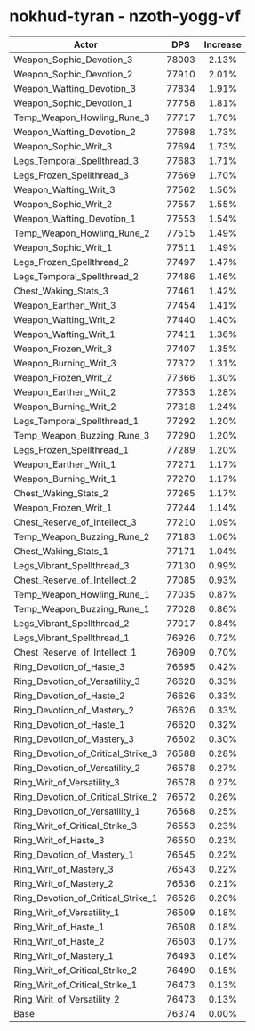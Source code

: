 # nokhud-tyran - nzoth-yogg-vf
| Actor | DPS | Increase |
|---|:---:|:---:|
|Weapon_Sophic_Devotion_3|78003|2.13%|
|Weapon_Sophic_Devotion_2|77910|2.01%|
|Weapon_Wafting_Devotion_3|77834|1.91%|
|Weapon_Sophic_Devotion_1|77758|1.81%|
|Temp_Weapon_Howling_Rune_3|77717|1.76%|
|Weapon_Wafting_Devotion_2|77698|1.73%|
|Weapon_Sophic_Writ_3|77694|1.73%|
|Legs_Temporal_Spellthread_3|77683|1.71%|
|Legs_Frozen_Spellthread_3|77669|1.70%|
|Weapon_Wafting_Writ_3|77562|1.56%|
|Weapon_Sophic_Writ_2|77557|1.55%|
|Weapon_Wafting_Devotion_1|77553|1.54%|
|Temp_Weapon_Howling_Rune_2|77515|1.49%|
|Weapon_Sophic_Writ_1|77511|1.49%|
|Legs_Frozen_Spellthread_2|77497|1.47%|
|Legs_Temporal_Spellthread_2|77486|1.46%|
|Chest_Waking_Stats_3|77461|1.42%|
|Weapon_Earthen_Writ_3|77454|1.41%|
|Weapon_Wafting_Writ_2|77440|1.40%|
|Weapon_Wafting_Writ_1|77411|1.36%|
|Weapon_Frozen_Writ_3|77407|1.35%|
|Weapon_Burning_Writ_3|77372|1.31%|
|Weapon_Frozen_Writ_2|77366|1.30%|
|Weapon_Earthen_Writ_2|77353|1.28%|
|Weapon_Burning_Writ_2|77318|1.24%|
|Legs_Temporal_Spellthread_1|77292|1.20%|
|Temp_Weapon_Buzzing_Rune_3|77290|1.20%|
|Legs_Frozen_Spellthread_1|77289|1.20%|
|Weapon_Earthen_Writ_1|77271|1.17%|
|Weapon_Burning_Writ_1|77270|1.17%|
|Chest_Waking_Stats_2|77265|1.17%|
|Weapon_Frozen_Writ_1|77244|1.14%|
|Chest_Reserve_of_Intellect_3|77210|1.09%|
|Temp_Weapon_Buzzing_Rune_2|77183|1.06%|
|Chest_Waking_Stats_1|77171|1.04%|
|Legs_Vibrant_Spellthread_3|77130|0.99%|
|Chest_Reserve_of_Intellect_2|77085|0.93%|
|Temp_Weapon_Howling_Rune_1|77035|0.87%|
|Temp_Weapon_Buzzing_Rune_1|77028|0.86%|
|Legs_Vibrant_Spellthread_2|77017|0.84%|
|Legs_Vibrant_Spellthread_1|76926|0.72%|
|Chest_Reserve_of_Intellect_1|76909|0.70%|
|Ring_Devotion_of_Haste_3|76695|0.42%|
|Ring_Devotion_of_Versatility_3|76628|0.33%|
|Ring_Devotion_of_Haste_2|76626|0.33%|
|Ring_Devotion_of_Mastery_2|76626|0.33%|
|Ring_Devotion_of_Haste_1|76620|0.32%|
|Ring_Devotion_of_Mastery_3|76602|0.30%|
|Ring_Devotion_of_Critical_Strike_3|76588|0.28%|
|Ring_Devotion_of_Versatility_2|76578|0.27%|
|Ring_Writ_of_Versatility_3|76578|0.27%|
|Ring_Devotion_of_Critical_Strike_2|76572|0.26%|
|Ring_Devotion_of_Versatility_1|76568|0.25%|
|Ring_Writ_of_Critical_Strike_3|76553|0.23%|
|Ring_Writ_of_Haste_3|76550|0.23%|
|Ring_Devotion_of_Mastery_1|76545|0.22%|
|Ring_Writ_of_Mastery_3|76543|0.22%|
|Ring_Writ_of_Mastery_2|76536|0.21%|
|Ring_Devotion_of_Critical_Strike_1|76526|0.20%|
|Ring_Writ_of_Versatility_1|76509|0.18%|
|Ring_Writ_of_Haste_1|76508|0.18%|
|Ring_Writ_of_Haste_2|76503|0.17%|
|Ring_Writ_of_Mastery_1|76493|0.16%|
|Ring_Writ_of_Critical_Strike_2|76490|0.15%|
|Ring_Writ_of_Critical_Strike_1|76473|0.13%|
|Ring_Writ_of_Versatility_2|76473|0.13%|
|Base|76374|0.00%|
